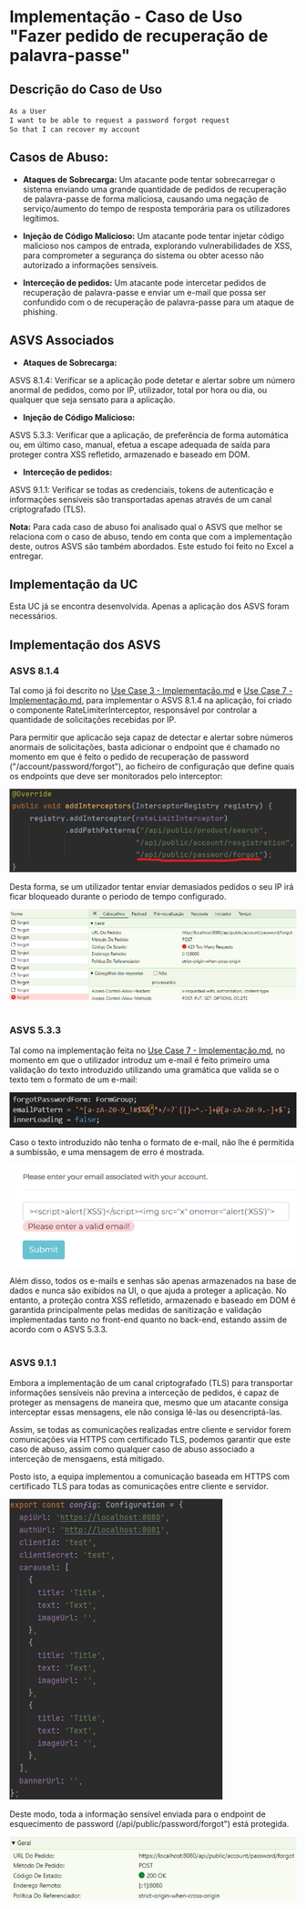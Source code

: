 # Implementação - Caso de Uso "Fazer pedido de recuperação de palavra-passe"

## Descrição do Caso de Uso

```
As a User
I want to be able to request a password forgot request
So that I can recover my account
```

## Casos de Abuso:

- **Ataques de Sobrecarga:** Um atacante pode tentar sobrecarregar o sistema enviando uma grande quantidade de pedidos
de recuperação de palavra-passe de forma maliciosa, causando uma negação de serviço/aumento do tempo de resposta temporária
para os utilizadores legítimos.

- **Injeção de Código Malicioso:** Um atacante pode tentar injetar código malicioso nos campos de entrada, explorando
vulnerabilidades de XSS, para comprometer a segurança do sistema ou obter acesso não autorizado a informações sensíveis.

- **Interceção de pedidos:** Um atacante pode intercetar pedidos de recuperação de palavra-passe e enviar um e-mail que
possa ser confundido com o de recuperação de palavra-passe para um ataque de phishing.

## ASVS Associados

- **Ataques de Sobrecarga:**

ASVS 8.1.4: Verificar se a aplicação pode detetar e alertar sobre um número anormal de pedidos, como por IP, utilizador, total por hora ou dia, ou qualquer que seja sensato para a aplicação.

- **Injeção de Código Malicioso:**

ASVS 5.3.3: Verificar que a aplicação, de preferência de forma automática ou, em último caso, manual, efetua a escape adequada de saída para proteger contra XSS refletido, armazenado e baseado em DOM.

- **Interceção de pedidos:**

ASVS 9.1.1: Verificar se todas as credenciais, tokens de autenticação e informações sensíveis são transportadas apenas através de um canal criptografado (TLS).

**Nota:** Para cada caso de abuso foi analisado qual o ASVS que melhor se relaciona com o caso de abuso, tendo em conta que com a implementação deste, outros ASVS são também abordados.
Este estudo foi feito no Excel a entregar.


## Implementação da UC

Esta UC já se encontra desenvolvida. Apenas a aplicação dos ASVS foram necessários.

## Implementação dos ASVS

### ASVS 8.1.4

Tal como já foi descrito no [Use Case 3 - Implementação.md](..%2FUse%20Case%203%2FUse%20Case%203%20-%20Implementa%E7%E3o.md) e [Use Case 7 - Implementação.md](..%2FUse%20Case%207%2FUse%20Case%207%20-%20Implementa%E7%E3o.md),
para implementar o ASVS 8.1.4 na aplicação, foi criado o componente RateLimiterInterceptor, responsável por controlar a quantidade de solicitações recebidas por IP.

Para permitir que aplicacão seja capaz de detectar e alertar sobre números anormais de solicitações, basta
adicionar o endpoint que é chamado no momento em que é feito o pedido de recuperação de password ("/account/password/forgot"), ao ficheiro de configuração
que define quais os endpoints que deve ser monitorados pelo interceptor:

![interceptor.png](img%2Finterceptor.png)

Desta forma, se um utilizador tentar enviar demasiados pedidos o seu IP irá ficar bloqueado durante o periodo de tempo configurado.

![tooMany.png](img%2FtooMany.png)
</br>
</br>

### ASVS 5.3.3

Tal como na implementação feita no [Use Case 7 - Implementação.md](..%2FUse%20Case%207%2FUse%20Case%207%20-%20Implementa%E7%E3o.md), no momento em que o utilizador introduz um e-mail
é feito primeiro uma validação do texto introduzido utilizando uma gramática que valida se o texto tem o formato de um e-mail:

![passwordGrammar.png](img%2FpasswordGrammar.png)

Caso o texto introduzido não tenha o formato de e-mail, não lhe é permitida a sumbissão, e uma mensagem de erro é mostrada.

![error.png](img%2Ferror.png)


Além disso, todos os e-mails e senhas são apenas armazenados na base de dados e nunca são exibidos na UI, o que ajuda a proteger a aplicação. 
No entanto, a proteção contra XSS refletido, armazenado e baseado em DOM é garantida principalmente pelas medidas de sanitização e validação implementadas tanto no front-end quanto no back-end, estando assim de acordo com o ASVS 5.3.3.
</br>
</br>

### ASVS 9.1.1

Embora a implementação de um canal criptografado (TLS) para transportar informações sensíveis não previna a interceção
de pedidos, é capaz de proteger as mensagens de maneira que, mesmo que um atacante consiga interceptar essas mensagens, ele não consiga lê-las ou desencriptá-las.

Assim, se todas as comunicações realizadas entre cliente e servidor forem comunicações via HTTPS com certificado TLS, podemos garantir que este caso de abuso, assim
como qualquer caso de abuso associado a interceção de mensgaens, está mitigado.

Posto isto, a equipa implementou a comunicação baseada em HTTPS com certificado TLS para todas as
comunicações entre cliente e servidor.

![https.png](img%2Fhttps.png)

Deste modo, toda a informação sensível enviada para o endpoint de esquecimento de password (/api/public/password/forgot") está protegida.

![httpsCall.png](img%2FhttpsCall.png)

